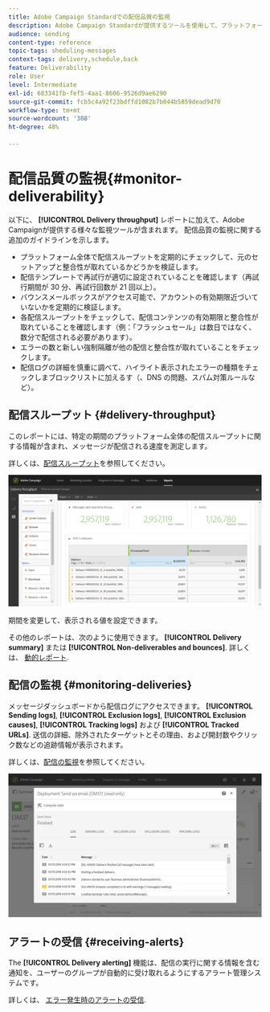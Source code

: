 ```yaml
---
title: Adobe Campaign Standardでの配信品質の監視
description: Adobe Campaign Standardが提供するツールを使用して、プラットフォームの配信品質を監視します。
audience: sending
content-type: reference
topic-tags: sheduling-messages
context-tags: delivery,schedule,back
feature: Deliverability
role: User
level: Intermediate
exl-id: 683341fb-fef5-4aa1-8606-9526d9ae6290
source-git-commit: fcb5c4a92f23bdffd1082b7b044b5859dead9d70
workflow-type: tm+mt
source-wordcount: '308'
ht-degree: 48%

---
```


# 配信品質の監視{#monitor-deliverability}

以下に、 **[!UICONTROL Delivery throughput]** レポートに加えて、Adobe Campaignが提供する様々な監視ツールが含まれます。 配信品質の監視に関する追加のガイドラインを示します。
* プラットフォーム全体で配信スループットを定期的にチェックして、元のセットアップと整合性が取れているかどうかを検証します。
* 配信テンプレートで再試行が適切に設定されていることを確認します（再試行期間が 30 分、再試行回数が 21 回以上）。
* バウンスメールボックスがアクセス可能で、アカウントの有効期限近づいていないかを定期的に検証します。
* 各配信スループットをチェックして、配信コンテンツの有効期限と整合性が取れていることを確認します（例：「フラッシュセール」は数日ではなく、数分で配信される必要があります）。
* エラーの数と新しい強制隔離が他の配信と整合性が取れていることをチェックします。
* 配信ログの詳細を慎重に調べて、ハイライト表示されたエラーの種類をチェックしまブロックリストに加えるす（、DNS の問題、スパム対策ルールなど）。

## 配信スループット {#delivery-throughput}

このレポートには、特定の期間のプラットフォーム全体の配信スループットに関する情報が含まれ、メッセージが配信される速度を測定します。

詳しくは、[配信スループット](../../reporting/using/delivery-throughput.md)を参照してください。

![](assets/delivery_reports_1.png)

期間を変更して、表示される値を設定できます。

その他のレポートは、次のように使用できます。 **[!UICONTROL Delivery summary]** または **[!UICONTROL Non-deliverables and bounces]**. 詳しくは、 [動的レポート](../../reporting/using/about-dynamic-reports.md).

## 配信の監視 {#monitoring-deliveries}

メッセージダッシュボードから配信ログにアクセスできます。 **[!UICONTROL Sending logs]**, **[!UICONTROL Exclusion logs]**, **[!UICONTROL Exclusion causes]**, **[!UICONTROL Tracking logs]** および **[!UICONTROL Tracked URLs]**. 送信の詳細、除外されたターゲットとその理由、および開封数やクリック数などの追跡情報が表示されます。

詳しくは、[配信の監視](../../sending/using/monitoring-a-delivery.md)を参照してください。

![](assets/sending_delivery1.png)

## アラートの受信 {#receiving-alerts}

The **[!UICONTROL Delivery alerting]** 機能は、配信の実行に関する情報を含む通知を、ユーザーのグループが自動的に受け取れるようにするアラート管理システムです。

詳しくは、 [エラー発生時のアラートの受信](../../sending/using/receiving-alerts-when-failures-happen.md).

<!--## External tools (#external-tools)

### Signal Spam {#signal-spam}

Signal Spam is a French service which offers anonymized feedback loop reporting for French ISPs (Orange, SFR).

This service allows you to follow the reputation of the French ISPs and track customers' activity evolution.

Signal Spam also provides direct complaints that end users log through a dedicated interface. Those complaints are then quarantined from the email address database.

### 250ok {#solution-250ok}

250ok is a monitoring solution which provides IP and domain denylists, as well as reputation indicators.

The information provided is real-time, which allows for a pro-active assistance. 250ok a complementary solution to the Adobe deliverability internal tools.-->
